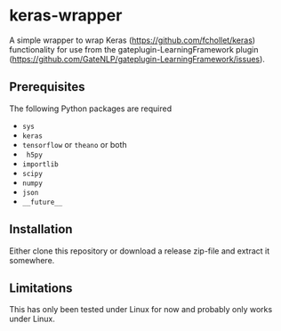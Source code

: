 # keras-wrapper

A simple wrapper to wrap Keras (https://github.com/fchollet/keras) functionality for use from
the gateplugin-LearningFramework plugin (https://github.com/GateNLP/gateplugin-LearningFramework/issues). 

## Prerequisites

The following Python packages are required
* `sys`
* `keras`
* `tensorflow` or `theano` or both
* ` h5py` 
* `importlib`
* `scipy`
* `numpy`
* `json`
* `__future__`

## Installation

Either clone this repository or download a release zip-file and extract it somewhere.

## Limitations

This has only been tested under Linux for now and probably only works under Linux.
